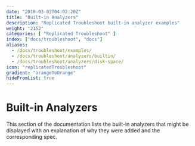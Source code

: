 ```yaml
---
date: "2018-03-03T04:02:20Z"
title: "Built-in Analyzers"
description: "Replicated Troubleshoot built-in analyzer examples"
weight: "2152"
categories: [ "Replicated Troubleshoot" ]
index: ["docs/troubleshoot", "docs"]
aliases:
  - /docs/troubleshoot/examples/
  - /docs/troubleshoot/analyzers/builtin/
  - /docs/troubleshoot/analyzers/disk-space/
icon: "replicatedTroubleshoot"
gradient: "orangeToOrange"
hideFromList: true
---
```


# Built-in Analyzers

This section of the documentation lists the built-in analyzers that might be displayed with an explanation of why they were added and the corresponding spec.
